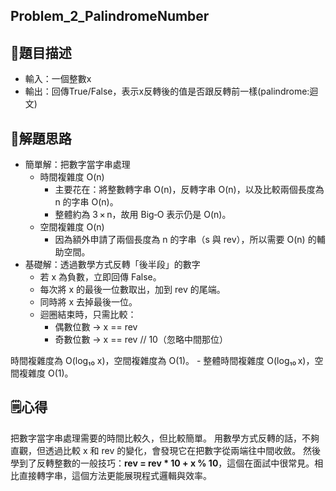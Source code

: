 ## Problem_2_PalindromeNumber

## 🎯題目描述

- 輸入：一個整數x
- 輸出：回傳True/False，表示x反轉後的值是否跟反轉前一樣(palindrome:迴文)

## 🧠解題思路

- 簡單解：把數字當字串處理
    - 時間複雜度 O(n)
        - 主要花在：將整數轉字串 O(n)，反轉字串 O(n)，以及比較兩個長度為 n 的字串 O(n)。
        - 整體約為 3 × n，故用 Big‑O 表示仍是 O(n)。
    - 空間複雜度 O(n)
        - 因為額外申請了兩個長度為 n 的字串（s 與 rev），所以需要 O(n) 的輔助空間。 
- 基礎解：透過數學方式反轉「後半段」的數字
    - 若 x 為負數，立即回傳 False。
    - 每次將 x 的最後一位數取出，加到 rev 的尾端。
    - 同時將 x 去掉最後一位。
    - 迴圈結束時，只需比較：
        - 偶數位數 → x == rev
        - 奇數位數 → x == rev // 10（忽略中間那位）

時間複雜度為 O(log₁₀ x)，空間複雜度為 O(1)。
    - 整體時間複雜度 O(log₁₀ x)，空間複雜度 O(1)。

## 🗒️心得

把數字當字串處理需要的時間比較久，但比較簡單。
用數學方式反轉的話，不夠直觀，但透過比較 x 和 rev 的變化，會發現它在把數字從兩端往中間收斂。
然後學到了反轉整數的一般技巧：**rev = rev * 10 + x % 10**，這個在面試中很常見。相比直接轉字串，這個方法更能展現程式邏輯與效率。
